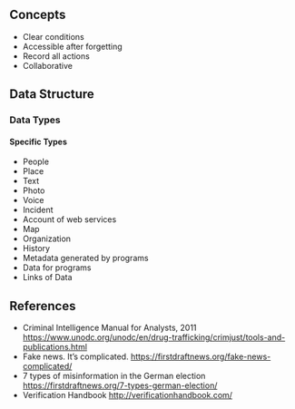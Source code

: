 ## Concepts
- Clear conditions
- Accessible after forgetting
- Record all actions
- Collaborative

## Data Structure
### Data Types
#### Specific Types
- People
- Place
- Text
- Photo
- Voice
- Incident
- Account of web services
- Map
- Organization
- History
- Metadata generated by programs
- Data for programs
- Links of Data

## References
- Criminal Intelligence Manual for Analysts, 2011 https://www.unodc.org/unodc/en/drug-trafficking/crimjust/tools-and-publications.html 
- Fake news. It’s complicated. https://firstdraftnews.org/fake-news-complicated/
- 7 types of misinformation in the German election https://firstdraftnews.org/7-types-german-election/
- Verification Handbook http://verificationhandbook.com/
